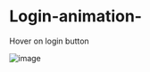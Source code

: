 # Login-animation-
Hover on login button 



![image](https://github.com/user-attachments/assets/ac8e2577-26b7-4103-8486-0116cd3e24fd)

